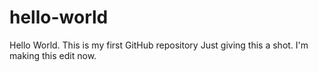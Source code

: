 # hello-world
Hello World.  This is my first GitHub repository
Just giving this a shot.  I'm making this edit now.
